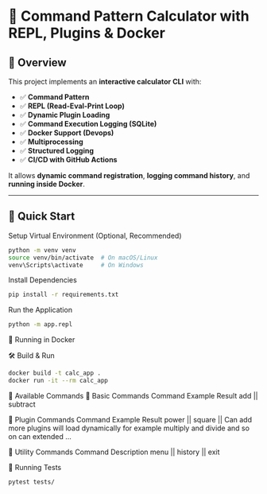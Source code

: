 # 📌 Command Pattern Calculator with REPL, Plugins & Docker

## 📖 Overview
This project implements an **interactive calculator CLI** with:
- ✅ **Command Pattern**
- ✅ **REPL (Read-Eval-Print Loop)**
- ✅ **Dynamic Plugin Loading**
- ✅ **Command Execution Logging (SQLite)**
- ✅ **Docker Support (Devops)**
- ✅ **Multiprocessing**
- ✅ **Structured Logging**
- ✅ **CI/CD with GitHub Actions**

It allows **dynamic command registration**, **logging command history**, and **running inside Docker**.

---

## 🚀 Quick Start

 Setup Virtual Environment (Optional, Recommended)

 ```sh
 python -m venv venv
source venv/bin/activate  # On macOS/Linux
venv\Scripts\activate     # On Windows
```

 Install Dependencies

```sh
pip install -r requirements.txt
```

Run the Application

```sh
python -m app.repl
```

📌 Running in Docker

🛠 Build & Run

```sh
docker build -t calc_app .
docker run -it --rm calc_app
```

📌 Available Commands
🔹 Basic Commands
Command	Example	Result
add	||
subtract

🔹 Plugin Commands
Command	Example	Result
power ||
square ||
Can add more plugins will load dynamically for example multiply and divide and so on can extended ...

🔹 Utility Commands
Command	Description
menu	||
history	||
exit	


📌 Running Tests
```sh
pytest tests/
```
